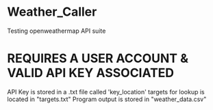 # Weather_Caller
Testing openweathermap API suite 
# REQUIRES A USER ACCOUNT & VALID API KEY ASSOCIATED 
API Key is stored in a .txt file called 'key_location'
targets for lookup is located in "targets.txt"
Program output is stored in "weather_data.csv"

